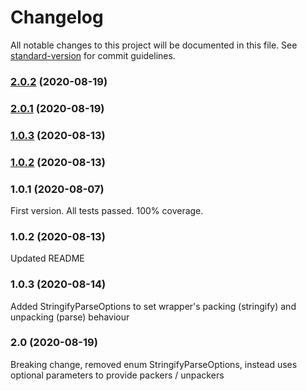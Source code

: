 # Changelog

All notable changes to this project will be documented in this file. See [standard-version](https://github.com/conventional-changelog/standard-version) for commit guidelines.

### [2.0.2](https://github.com/bingtimren/fitbit-settings-commons/compare/v2.0.1...v2.0.2) (2020-08-19)



### [2.0.1](https://github.com/bingtimren/fitbit-settings-commons/compare/v1.0.3...v2.0.1) (2020-08-19)



### [1.0.3](https://github.com/bingtimren/fitbit-settings-commons/compare/v1.0.2...v1.0.3) (2020-08-13)



### [1.0.2](https://github.com/bingtimren/fitbit-settings-commons/compare/v1.0.1...v1.0.2) (2020-08-13)



### 1.0.1 (2020-08-07)

First version. All tests passed. 100% coverage.

### 1.0.2 (2020-08-13)

Updated README

### 1.0.3 (2020-08-14)

Added StringifyParseOptions to set wrapper's packing (stringify) and unpacking (parse) behaviour

### 2.0 (2020-08-19)

Breaking change, removed enum StringifyParseOptions, instead uses optional parameters to provide packers / unpackers
